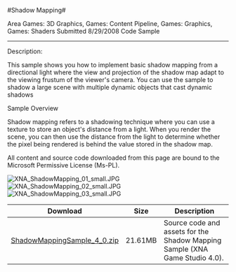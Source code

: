 #Shadow Mapping#

Area
Games: 3D Graphics, Games: Content Pipeline, Games: Graphics, Games: Shaders
Submitted
8/29/2008
Code Sample

---

Description:

This sample shows you how to implement basic shadow mapping from a directional light where the view and projection of the shadow map adapt to the viewing frustum of the viewer's camera. You can use the sample to shadow a large scene with multiple dynamic objects that cast dynamic shadows

Sample Overview

Shadow mapping refers to a shadowing technique where you can use a texture to store an object's distance from a light. When you render the scene, you can then use the distance from the light to determine whether the pixel being rendered is behind the value stored in the shadow map.

All content and source code downloaded from this page are bound to the Microsoft Permissive License (Ms-PL).


		
![XNA_ShadowMapping_01_small.JPG](https://github.com/simondarksidej/XNAGameStudio/blob/master/Images/XNA_ShadowMapping_01_small.JPG)![XNA_ShadowMapping_02_small.JPG](https://github.com/simondarksidej/XNAGameStudio/blob/master/Images/XNA_ShadowMapping_02_small.JPG)![XNA_ShadowMapping_03_small.JPG](https://github.com/simondarksidej/XNAGameStudio/blob/master/Images/XNA_ShadowMapping_03_small.JPG)
 

 
Download | Size | Description
---|---|---|
[ShadowMappingSample_4_0.zip](https://github.com/simondarksidej/XNAGameStudio/blob/master/Samples/ShadowMappingSample_4_0.zip?raw=true) | 21.61MB | Source code and assets for the Shadow Mapping Sample (XNA Game Studio 4.0). 